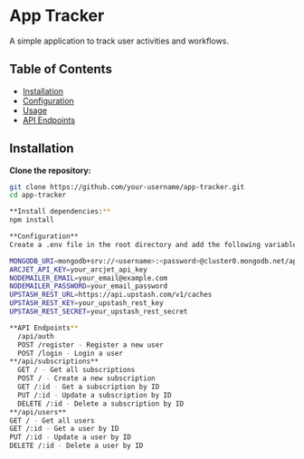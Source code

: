 # App Tracker

A simple application to track user activities and workflows.

## Table of Contents

- [Installation](#installation)
- [Configuration](#configuration)
- [Usage](#usage)
- [API Endpoints](#api-endpoints)


## Installation

**Clone the repository:**

```bash
git clone https://github.com/your-username/app-tracker.git
cd app-tracker

**Install dependencies:**
npm install

**Configuration**
Create a .env file in the root directory and add the following variables:

MONGODB_URI=mongodb+srv://<username>:<password>@cluster0.mongodb.net/app-tracker?retryWrites=true&w=majority
ARCJET_API_KEY=your_arcjet_api_key
NODEMAILER_EMAIL=your_email@example.com
NODEMAILER_PASSWORD=your_email_password
UPSTASH_REST_URL=https://api.upstash.com/v1/caches
UPSTASH_REST_KEY=your_upstash_rest_key
UPSTASH_REST_SECRET=your_upstash_rest_secret

**API Endpoints**
  /api/auth
  POST /register - Register a new user
  POST /login - Login a user
**/api/subscriptions**
  GET / - Get all subscriptions
  POST / - Create a new subscription
  GET /:id - Get a subscription by ID
  PUT /:id - Update a subscription by ID
  DELETE /:id - Delete a subscription by ID
**/api/users**
GET / - Get all users
GET /:id - Get a user by ID
PUT /:id - Update a user by ID
DELETE /:id - Delete a user by ID
